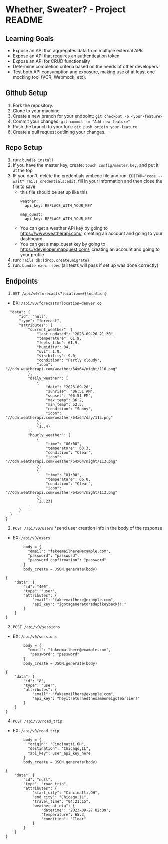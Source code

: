 # Whether, Sweater?  - Project README

## Learning Goals

- Expose an API that aggregates data from multiple external APIs
- Expose an API that requires an authentication token
- Expose an API for CRUD functionality
- Determine completion criteria based on the needs of other developers
- Test both API consumption and exposure, making use of at least one mocking tool (VCR, Webmock, etc).


## Github Setup

1. Fork the repository.
2. Clone to your machine
2. Create a new branch for your endpoint: `git checkout -b <your-feature>`
3. Commit your changes: `git commit -m "Add new feature"`
4. Push the branch to your fork: `git push origin your-feature`
5. Create a pull request outlining your changes.

## Repo Setup

1.  run: `bundle install`
2.  If you have the master key, create: `touch config/master.key`, and put it at the top
3.  IF you don't, delete the credentials.yml.enc file and run: `EDITOR="code --wait" rails credentials:edit`, fill in your information and then close the file to save.
    - this file should be set up like this
      ```
      weather:
        api_key: REPLACE_WITH_YOUR_KEY

      map_quest:
        api_key: REPLACE_WITH_YOUR_KEY

      ```
    - You can get a weather API key by going to https://www.weatherapi.com/, creating an account and going to your dashboard
    - You can get a map_quest key by going to https://developer.mapquest.com/, creating an account and going to your profile
4. run: `rails db:{drop,create,migrate}`
4. run: `bundle exec rspec` (all tests will pass if set up was done correctly) 

## Endpoints

1. `GET /api/v0/forecasts?location=#{location}`
  - EX: `/api/v0/forecasts?location=denver,co`

  ```{
    "data": {
        "id": "null",
        "type": "forecast",
        "attributes": {
            "current_weather": {
                "last_updated": "2023-09-26 21:30",
                "temperature": 61.9,
                "feels_like": 61.9,
                "humidity": 34,
                "uvi": 1.0,
                "visibility": 9.0,
                "condition": "Partly cloudy",
                "icon": "//cdn.weatherapi.com/weather/64x64/night/116.png"
            },
            "daily_weather": [
                {
                    "date": "2023-09-26",
                    "sunrise": "06:51 AM",
                    "sunset": "06:51 PM",
                    "max_temp": 86.2,
                    "min_temp": 52.5,
                    "condition": "Sunny",
                    "icon": "//cdn.weatherapi.com/weather/64x64/day/113.png"
                },
                {1..4}
            ],
            "hourly_weather": [
                {
                    "time": "00:00",
                    "temperature": 63.3,
                    "condition": "Clear",
                    "icon": "//cdn.weatherapi.com/weather/64x64/night/113.png"
                },
                {
                    "time": "01:00",
                    "temperature": 66.0,
                    "condition": "Clear",
                    "icon": "//cdn.weatherapi.com/weather/64x64/night/113.png"
                },
                {2..23}
            ]
        }
    }
}
```

2. `POST /api/v0/users` *send user creation info in the body of the response
  - EX: `/api/v0/users` 

```
        body = { 
          "email": "fakeemailhere@example.com",
          "password": "password",
          "password_confirmation": "password"
        }
        body_create = JSON.generate(body)
```

```
{
    "data": {
        "id": "400",
        "type": "user",
        "attributes": {
            "email": "fakeemailhere@example.com",
            "api_key": "igotageneratoredapikeyback!!!"
        }
    }
}
```

3. `POST /api/v0/sessions`
  - EX: `/api/v0/sessions` 

```
        body = {
          "email": "fakeemailhere@example.com",
           "password": "password"
        }
        body_create = JSON.generate(body)
```

```
{
    "data": {
        "id": "8",
        "type": "user",
        "attributes": {
            "email": "fakeemailhere@example.com",
            "api_key": "heyitreturnedthesameoneigotearlier!"
        }
    }
}
```
4. `POST /api/v0/road_trip`
  - EX: `/api/v0/road_trip` 

```
        body = {
          "origin": "Cincinatti,OH",
          "destination": "Chicago,IL",
          "api_key": user_api_key_here
        }
        body_create = JSON.generate(body)
```

```
{
    "data": {
        "id": "null",
        "type": "road_trip",
        "attributes": {
            "start_city": "Cincinatti,OH",
            "end_city": "Chicago,IL",
            "travel_time": "04:21:15",
            "weather_at_eta": {
                "datetime": "2023-09-27 02:39",
                "temperature": 65.3,
                "condition": "Clear"
            }
        }
    }
}
```